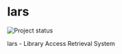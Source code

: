 # lars

![Project status](http://img.shields.io/status/experimental.png?color=red)

lars - Library Access Retrieval System